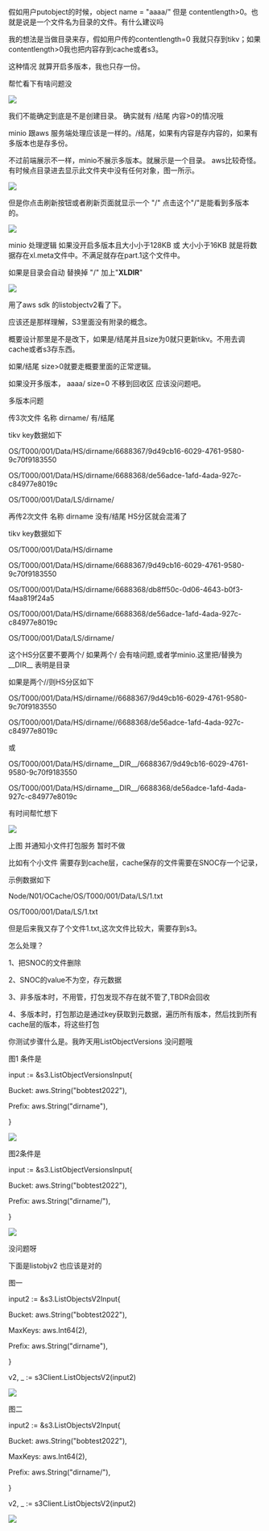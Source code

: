 假如用户putobject的时候，object name = "aaaa/"  但是 contentlength>0。也就是说是一个文件名为目录的文件。有什么建议吗



我的想法是当做目录来存，假如用户传的contentlength=0 我就只存到tikv；如果contentlength>0我也把内容存到cache或者s3。  

这种情况 就算开启多版本，我也只存一份。



帮忙看下有啥问题没



![](https://gitee.com/hxc8/images6/raw/master/img/202407190006875.jpg)



我们不能确定到底是不是创建目录。  确实就有  /结尾  内容>0的情况哦







minio 跟aws 服务端处理应该是一样的。/结尾，如果有内容是存内容的，如果有多版本也是存多份。



不过前端展示不一样，minio不展示多版本。就展示是一个目录。  aws比较奇怪。有时候点目录进去显示此文件夹中没有任何对象，图一所示。

![](https://gitee.com/hxc8/images6/raw/master/img/202407190006289.jpg)

但是你点击刷新按钮或者刷新页面就显示一个 "/" 点击这个"/"是能看到多版本的。

![](https://gitee.com/hxc8/images6/raw/master/img/202407190006366.jpg)









minio 处理逻辑  如果没开启多版本且大小小于128KB 或 大小小于16KB 就是将数据存在xl.meta文件中。不满足就存在part.1这个文件中。

如果是目录会自动 替换掉  "/"  加上"__XLDIR__"





![](https://gitee.com/hxc8/images6/raw/master/img/202407190006627.jpg)







用了aws sdk 的listobjectv2看了下。

应该还是那样理解，S3里面没有附录的概念。

概要设计那里是不是改下，如果是/结尾并且size为0就只更新tikv。不用去调cache或者s3存东西。

如果/结尾 size>0就要走概要里面的正常逻辑。





如果没开多版本，  aaaa/   size=0  不移到回收区 应该没问题吧。









多版本问题



传3次文件  名称  dirname/      有/结尾

tikv key数据如下



OS/T000/001/Data/HS/dirname/6688367/9d49cb16-6029-4761-9580-9c70f9183550

OS/T000/001/Data/HS/dirname/6688368/de56adce-1afd-4ada-927c-c84977e8019c

OS/T000/001/Data/LS/dirname/



再传2次文件 名称 dirname 	  没有/结尾   HS分区就会混淆了

tikv key数据如下

OS/T000/001/Data/HS/dirname

OS/T000/001/Data/HS/dirname/6688367/9d49cb16-6029-4761-9580-9c70f9183550

OS/T000/001/Data/HS/dirname/6688368/db8ff50c-0d06-4643-b0f3-f4aa819f24a5

OS/T000/001/Data/HS/dirname/6688368/de56adce-1afd-4ada-927c-c84977e8019c

OS/T000/001/Data/LS/dirname/





这个HS分区要不要两个/  如果两个/ 会有啥问题,或者学minio.这里把/替换为__DIR__   表明是目录

如果是两个//则HS分区如下

OS/T000/001/Data/HS/dirname//6688367/9d49cb16-6029-4761-9580-9c70f9183550

OS/T000/001/Data/HS/dirname//6688368/de56adce-1afd-4ada-927c-c84977e8019c

或

OS/T000/001/Data/HS/dirname__DIR__/6688367/9d49cb16-6029-4761-9580-9c70f9183550

OS/T000/001/Data/HS/dirname__DIR__/6688368/de56adce-1afd-4ada-927c-c84977e8019c





有时间帮忙想下























![](https://gitee.com/hxc8/images6/raw/master/img/202407190006858.jpg)

上图 并通知小文件打包服务  暂时不做



比如有个小文件 需要存到cache层，cache保存的文件需要在SNOC存一个记录，

示例数据如下

Node/N01/OCache/OS/T000/001/Data/LS/1.txt

OS/T000/001/Data/LS/1.txt



但是后来我又存了个文件1.txt,这次文件比较大，需要存到s3。

怎么处理？

1、把SNOC的文件删除 

2、SNOC的value不为空，存元数据

3、非多版本时，不用管，打包发现不存在就不管了,TBDR会回收

4、多版本时，打包那边是通过key获取到元数据，遍历所有版本，然后找到所有cache层的版本，将这些打包











你测试步骤什么是。我昨天用ListObjectVersions  没问题哦



图1 条件是

input := &s3.ListObjectVersionsInput{

  Bucket: aws.String("bobtest2022"),

  Prefix: aws.String("dirname"),

 }

![](https://gitee.com/hxc8/images6/raw/master/img/202407190006951.jpg)

图2条件是

input := &s3.ListObjectVersionsInput{

  Bucket: aws.String("bobtest2022"),

  Prefix: aws.String("dirname/"),

 }

![](https://gitee.com/hxc8/images6/raw/master/img/202407190006203.jpg)

没问题呀







下面是listobjv2 也应该是对的

图一

input2 := &s3.ListObjectsV2Input{

  Bucket:  aws.String("bobtest2022"),

  MaxKeys: aws.Int64(2),

  Prefix:  aws.String("dirname"),

 }

 v2, _ := s3Client.ListObjectsV2(input2)



![](https://gitee.com/hxc8/images6/raw/master/img/202407190006257.jpg)





图二

input2 := &s3.ListObjectsV2Input{

  Bucket:  aws.String("bobtest2022"),

  MaxKeys: aws.Int64(2),

  Prefix:  aws.String("dirname/"),

 }

 v2, _ := s3Client.ListObjectsV2(input2)

![](https://gitee.com/hxc8/images6/raw/master/img/202407190006305.jpg)

